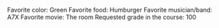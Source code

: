 Favorite color: Green
Favorite food: Humburger
Favorite musician/band: A7X
Favorite movie: The room
Requested grade in the course: 100
